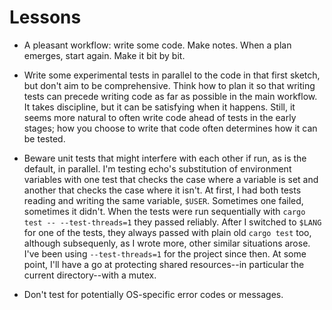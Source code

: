 # Lessons

- A pleasant workflow: write some code. Make notes. When a plan emerges, start again. Make it bit by bit.

- Write some experimental tests in parallel to the code in that first sketch, but don't aim to be comprehensive. Think how to plan it so that writing tests can precede writing code as far as possible in the main workflow. It takes discipline, but it can be satisfying when it happens. Still, it seems more natural to often write code ahead of tests in the early stages; how you choose to write that code often determines how it can be tested.

- Beware unit tests that might interfere with each other if run, as is the default, in parallel. I'm testing echo's substitution of environment variables with one test that checks the case where a variable is set and another that checks the case where it isn't. At first, I had both tests reading and writing the same variable, `$USER`. Sometimes one failed, sometimes it didn't. When the tests were run sequentially with `cargo test -- --test-threads=1` they passed reliably. After I switched to `$LANG` for one of the tests, they always passed with plain old `cargo test` too, although subsequenly, as I wrote more, other similar situations arose. I've been using `--test-threads=1` for the project since then. At some point, I'll have a go at protecting shared resources--in particular the current directory--with a mutex.

- Don't test for potentially OS-specific error codes or messages.
